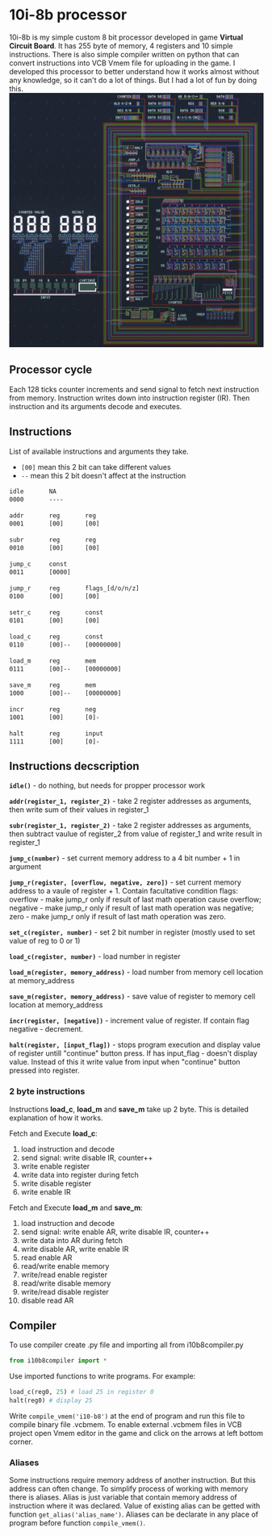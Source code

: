 # 10i-8b processor
10i-8b is my simple custom 8 bit processor developed in game **Virtual Circuit Board**.
It has 255 byte of memory, 4 registers and 10 simple instructions.
There is also simple compiler written on python that can convert instructions into VCB Vmem file for uploading in the game.
I developed this processor to better understand how it works almost without any knowledge, so it can't do a lot of things. But I had a lot of fun by doing this.
![i10-b8-processor.png](/img/i10-b8-processor.png)

## Processor cycle
Each 128 ticks counter increments and send signal to fetch next instruction from memory. Instruction writes down into instruction register (IR). Then instruction and its arguments decode and executes.

## Instructions
List of available instructions and arguments they take.
* ```[00]``` mean this 2 bit can take different values
* ```--``` mean this 2 bit doesn't affect at the instruction

```
idle       NA
0000       ----

addr       reg       reg
0001       [00]      [00]

subr       reg       reg
0010       [00]      [00]

jump_c     const
0011       [0000]

jump_r     reg       flags_[d/o/n/z]
0100       [00]      [00]

setr_c     reg       const
0101       [00]      [00]

load_c     reg       const
0110       [00]--    [00000000]

load_m     reg       mem
0111       [00]--    [00000000]

save_m     reg       mem
1000       [00]--    [00000000]

incr       reg       neg
1001       [00]      [0]-

halt       reg       input
1111       [00]      [0]-
```

## Instructions decscription
**```idle()```** - do nothing, but needs for propper processor work

**```addr(register_1, register_2)```** - take 2 register addresses as arguments, then write sum of their values in register_1

**```subr(register_1, register_2)```** - take 2 register addresses as arguments, then subtract vaulue of register_2 from value of register_1 and write result in register_1

**```jump_c(number)```** - set current memory address to a 4 bit number + 1 in argument

**```jump_r(register, [overflow, negative, zero])```** - set current memory address to a vaule of register + 1. Contain facultative condition flags: overflow - make jump_r only if result of last math operation cause overflow; negative - make jump_r only if result of last math operation was negative; zero - make jump_r only if result of last math operation was zero.

**```set_c(register, number)```** - set 2 bit number in register (mostly used to set value of reg to 0 or 1)

**```load_c(register, number)```** - load number in register

**```load_m(register, memory_address)```** - load number from memory cell location at memory_address

**```save_m(register, memory_address)```** - save value of register to memory cell location at memory_address

**```incr(register, [negative])```** - increment value of register. If contain flag negative - decrement.

**```halt(register, [input_flag])```** - stops program execution and display value of register untill "continue" button press. If has input_flag - doesn't display value. Instead of this it write value from input when "continue" button pressed into register.

### 2 byte instructions
Instructions **load_c**, **load_m** and **save_m** take up 2 byte. This is detailed explanation of how it works.

Fetch and Execute **load_c**:
1. load instruction and decode
2. send signal: write disable IR, counter++
3. write enable register
4. write data into register during fetch
5. write disable register
6. write enable IR

Fetch and Execute **load_m** and **save_m**:
1. load instruction and decode
2. send signal: write enable AR, write disable IR, counter++ 
3. write data into AR during fetch
4. write disable AR, write enable IR
5. read enable AR
6. read/write enable memory 
7. write/read enable register
8. read/write disable memory 
9. write/read disable register
10. disable read AR

## Compiler
To use compiler create .py file and importing all from i10b8compiler.py
``` py
from i10b8compiler import *
```
Use imported functions to write programs. For example:
``` py
load_c(reg0, 25) # load 25 in register 0
halt(reg0) # display 25
```
Write ```compile_vmem('i10-b8')``` at the end of program and run this file to compile binary file .vcbmem.
To enable external .vcbmem files in VCB project open Vmem editor in the game and click on the arrows at left bottom corner.

### Aliases
Some instructions require memory address of another instruction. But this address can often change. To simplify process of working with memory there is aliases. Alias is just variable that contain memory address of instruction where it was declared. Value of existing alias can be getted with function ```get_alias('alias_name')```. Aliases can be declarate in any place of program before function ```compile_vmem()```.